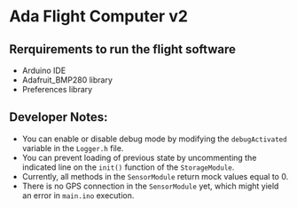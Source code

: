 # Ada Flight Computer v2

## Rerquirements to run the flight software
- Arduino IDE
- Adafruit_BMP280 library
- Preferences library

## Developer Notes:
- You can enable or disable debug mode by modifying the `debugActivated` variable in the `Logger.h` file.
- You can prevent loading of previous state by uncommenting the indicated line on the `init()` function of the `StorageModule`.
- Currently, all methods in the `SensorModule` return mock values equal to 0.
- There is no GPS connection in the `SensorModule` yet, which might yield an error in `main.ino` execution.
